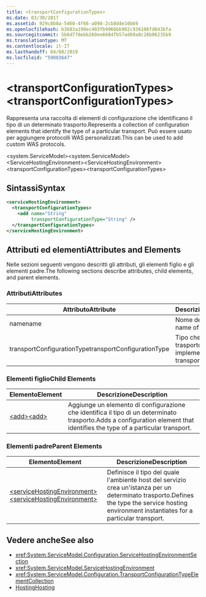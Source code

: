 ```yaml
---
title: <transportConfigurationTypes>
ms.date: 03/30/2017
ms.assetid: 929c8b0a-5460-4f66-a098-2cb8d4e10b69
ms.openlocfilehash: b3683a198ec403fb9966bb902c936108fd043bfa
ms.sourcegitcommit: 5b6d778ebb269ee6684fb57ad69a8c28b06235b9
ms.translationtype: MT
ms.contentlocale: it-IT
ms.lasthandoff: 04/08/2019
ms.locfileid: "59083647"
---
```

# <a name="transportconfigurationtypes"></a><span data-ttu-id="b79cb-101">\<transportConfigurationTypes></span><span class="sxs-lookup"><span data-stu-id="b79cb-101">\<transportConfigurationTypes></span></span>
<span data-ttu-id="b79cb-102">Rappresenta una raccolta di elementi di configurazione che identificano il tipo di un determinato trasporto.</span><span class="sxs-lookup"><span data-stu-id="b79cb-102">Represents a collection of configuration elements that identify the type of a particular transport.</span></span> <span data-ttu-id="b79cb-103">Può essere usato per aggiungere protocolli WAS personalizzati.</span><span class="sxs-lookup"><span data-stu-id="b79cb-103">This can be used to add custom WAS protocols.</span></span>  
  
 <span data-ttu-id="b79cb-104">\<system.ServiceModel></span><span class="sxs-lookup"><span data-stu-id="b79cb-104">\<system.ServiceModel></span></span>  
<span data-ttu-id="b79cb-105">\<ServiceHostingEnvironment></span><span class="sxs-lookup"><span data-stu-id="b79cb-105">\<ServiceHostingEnvironment></span></span>  
<span data-ttu-id="b79cb-106">\<transportConfigurationTypes></span><span class="sxs-lookup"><span data-stu-id="b79cb-106">\<transportConfigurationTypes></span></span>  
  
## <a name="syntax"></a><span data-ttu-id="b79cb-107">Sintassi</span><span class="sxs-lookup"><span data-stu-id="b79cb-107">Syntax</span></span>  
  
```xml  
<serviceHostingEnvironment>
  <transportConfigurationTypes>
    <add name="String"
         transportConfigurationType="String" />
  </transportConfigurationTypes>
</serviceHostingEnvironment>
```  
  
## <a name="attributes-and-elements"></a><span data-ttu-id="b79cb-108">Attributi ed elementi</span><span class="sxs-lookup"><span data-stu-id="b79cb-108">Attributes and Elements</span></span>  
 <span data-ttu-id="b79cb-109">Nelle sezioni seguenti vengono descritti gli attributi, gli elementi figlio e gli elementi padre.</span><span class="sxs-lookup"><span data-stu-id="b79cb-109">The following sections describe attributes, child elements, and parent elements.</span></span>  
  
### <a name="attributes"></a><span data-ttu-id="b79cb-110">Attributi</span><span class="sxs-lookup"><span data-stu-id="b79cb-110">Attributes</span></span>  
  
|<span data-ttu-id="b79cb-111">Attributo</span><span class="sxs-lookup"><span data-stu-id="b79cb-111">Attribute</span></span>|<span data-ttu-id="b79cb-112">Descrizione</span><span class="sxs-lookup"><span data-stu-id="b79cb-112">Description</span></span>|  
|---------------|-----------------|  
|<span data-ttu-id="b79cb-113">name</span><span class="sxs-lookup"><span data-stu-id="b79cb-113">name</span></span>|<span data-ttu-id="b79cb-114">Nome del trasporto.</span><span class="sxs-lookup"><span data-stu-id="b79cb-114">The name of the transport</span></span>|  
|<span data-ttu-id="b79cb-115">transportConfigurationType</span><span class="sxs-lookup"><span data-stu-id="b79cb-115">transportConfigurationType</span></span>|<span data-ttu-id="b79cb-116">Tipo che implementa il trasporto.</span><span class="sxs-lookup"><span data-stu-id="b79cb-116">The type that implements the transport</span></span>|  
  
### <a name="child-elements"></a><span data-ttu-id="b79cb-117">Elementi figlio</span><span class="sxs-lookup"><span data-stu-id="b79cb-117">Child Elements</span></span>  
  
|<span data-ttu-id="b79cb-118">Elemento</span><span class="sxs-lookup"><span data-stu-id="b79cb-118">Element</span></span>|<span data-ttu-id="b79cb-119">Descrizione</span><span class="sxs-lookup"><span data-stu-id="b79cb-119">Description</span></span>|  
|-------------|-----------------|  
|[<span data-ttu-id="b79cb-120">\<add></span><span class="sxs-lookup"><span data-stu-id="b79cb-120">\<add></span></span>](../../../../../docs/framework/configure-apps/file-schema/wcf/add-of-transportconfigurationtype.md)|<span data-ttu-id="b79cb-121">Aggiunge un elemento di configurazione che identifica il tipo di un determinato trasporto.</span><span class="sxs-lookup"><span data-stu-id="b79cb-121">Adds a configuration element that identifies the type of a particular transport.</span></span>|  
  
### <a name="parent-elements"></a><span data-ttu-id="b79cb-122">Elementi padre</span><span class="sxs-lookup"><span data-stu-id="b79cb-122">Parent Elements</span></span>  
  
|<span data-ttu-id="b79cb-123">Elemento</span><span class="sxs-lookup"><span data-stu-id="b79cb-123">Element</span></span>|<span data-ttu-id="b79cb-124">Descrizione</span><span class="sxs-lookup"><span data-stu-id="b79cb-124">Description</span></span>|  
|-------------|-----------------|  
|[<span data-ttu-id="b79cb-125">\<serviceHostingEnvironment></span><span class="sxs-lookup"><span data-stu-id="b79cb-125">\<serviceHostingEnvironment></span></span>](../../../../../docs/framework/configure-apps/file-schema/wcf/servicehostingenvironment.md)|<span data-ttu-id="b79cb-126">Definisce il tipo del quale l'ambiente host del servizio crea un'istanza per un determinato trasporto.</span><span class="sxs-lookup"><span data-stu-id="b79cb-126">Defines the type the service hosting environment instantiates for a particular transport.</span></span>|  
  
## <a name="see-also"></a><span data-ttu-id="b79cb-127">Vedere anche</span><span class="sxs-lookup"><span data-stu-id="b79cb-127">See also</span></span>

- <xref:System.ServiceModel.Configuration.ServiceHostingEnvironmentSection>
- <xref:System.ServiceModel.ServiceHostingEnvironment>
- <xref:System.ServiceModel.Configuration.TransportConfigurationTypeElementCollection>
- [<span data-ttu-id="b79cb-128">Hosting</span><span class="sxs-lookup"><span data-stu-id="b79cb-128">Hosting</span></span>](../../../../../docs/framework/wcf/feature-details/hosting.md)
